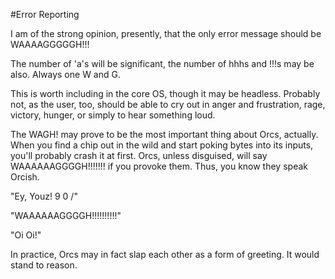 #Error Reporting

I am of the strong opinion, presently, that the only error message should be WAAAAGGGGGH!!!

The number of 'a's will be significant, the number of hhhs and !!!s may be also. Always one W and G. 

This is worth including in the core OS, though it may be headless. Probably not, as the user, too, should be able to cry out in anger and frustration, rage, victory, hunger, or simply to hear something loud.

The WAGH! may prove to be the most important thing about Orcs, actually. When you find a chip out in the wild and start poking bytes into its inputs, you'll probably crash it at first. Orcs, unless disguised, will say WAAAAAAGGGGH!!!!!!! if you provoke them. Thus, you know they speak Orcish. 

"Ey, Youz! 9 0 /"

"WAAAAAAGGGGH!!!!!!!!!!"

"Oi Oi!"

In practice, Orcs may in fact slap each other as a form of greeting. It would stand to reason. 